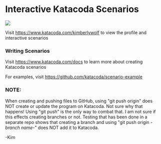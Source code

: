 # Interactive Katacoda Scenarios

[![](http://shields.katacoda.com/katacoda/kimberlywolf/count.svg)](https://www.katacoda.com/kimberlywolf "Get your profile on Katacoda.com")

Visit https://www.katacoda.com/kimberlywolf to view the profile and interactive scenarios

### Writing Scenarios
Visit https://www.katacoda.com/docs to learn more about creating Katacoda scenarios

For examples, visit https://github.com/katacoda/scenario-example

### NOTE:

When creating and pushing files to GitHub, using "git push origin" does NOT create or update the program on Katacoda. Not sure why that happens!
Using "git push" is the only way to combat that. I am not sure if this effects creating branches or not. Testing that has been done in a separate
repo shows that creating a branch and using "git push origin -*branch name*-" does NOT add it to Katacoda.

-Kim

